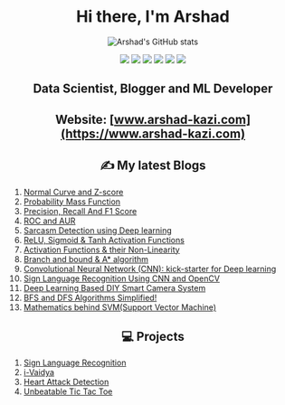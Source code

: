 <div align='center'>
<h1>Hi there, I'm Arshad</h1>
  
![Arshad's GitHub stats](https://github-readme-stats.vercel.app/api?username=Arshad221b&hide=contribs,prs)
  


![](https://img.shields.io/badge/Python-3.8-informational?style=flat&logo=python&logoColor=white&color=2bbc8a) ![](https://img.shields.io/badge/Tensorflow-Python-informational?style=flat&logo=tensorflow&logoColor=white&color=2bbc8a) ![](https://img.shields.io/badge/Opencv-Python-informational?style=flat&logo=opencv&logoColor=white&color=2bbc8a) ![](https://img.shields.io/badge/scikitlearn-informational?style=flat&logo=scikitlearn&logoColor=white&color=red) ![](https://img.shields.io/badge/Flask-informational?style=flat&logo=flask&logoColor=white&color=yellow) 
![](https://komarev.com/ghpvc/?username=mahithabsl&color=blue&style=flat-square&label=Profile+visitors)</div> 

</div>

<div align='center'>

## Data Scientist, Blogger and ML Developer



## Website: [www.arshad-kazi.com](https://www.arshad-kazi.com)
  
</div>



<h2 align='center'>✍️ My latest Blogs</h2>
<div align='center'>

 </div>
 
1) [Normal Curve and Z-score](https://www.arshad-kazi.com/normal-distribution-and-z-score/)
2) [Probability Mass Function](https://www.arshad-kazi.com/probability-mass-function/)
3) [Precision, Recall And F1 Score](https://www.arshad-kazi.com/precision-recall-and-f1-score/)
4) [ROC and AUR](https://www.arshad-kazi.com/roc-curve-and-aur-from-scratch/)
5) [Sarcasm Detection using Deep learning](https://www.arshad-kazi.com/sarcasm-detection/)
6) [ReLU, Sigmoid & Tanh Activation Functions](https://www.arshad-kazi.com/activation-functions/)
7) [Activation Functions & their Non-Linearity](https://www.arshad-kazi.com/intro-to-activation-functions-their-non-linearity/)
8) [Branch and bound & A* algorithm](https://www.arshad-kazi.com/branch-and-bound-a-algorithm/)
9) [Convolutional Neural Network (CNN): kick-starter for Deep learning](https://www.arshad-kazi.com/cnn/)
10) [Sign Language Recognition Using CNN and OpenCV](https://www.arshad-kazi.com/sign-language-recognition-using-cnn-and-opencv/)
11) [Deep Learning Based DIY Smart Camera System](https://www.arshad-kazi.com/deep-learning-based-diy-smart-camera-system/)
12) [BFS and DFS Algorithms Simplified!](https://www.arshad-kazi.com/bfs-and-dfs-algorithms-in-simple-words/)
13) [Mathematics behind SVM(Support Vector Machine)](https://www.arshad-kazi.com/mathematics-behind-svmsupport-vector-machine/)

<div align='center'>
  
## 💻 Projects 
  
 </div>
 
1) [Sign Language Recognition](https://github.com/Arshad221b/Sign-Language-Recognition)
2) [i-Vaidya](https://github.com/Arshad221b/srm_hack)
3) [Heart Attack Detection](https://github.com/Arshad221b/Machine-Learning-with-flask)
4) [Unbeatable Tic Tac Toe](https://github.com/Arshad221b/unbeatable_tic_tac_toe)

